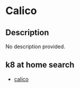 # Calico

## Description

No description provided.

## k8 at home search

- [calico](https://nanne.dev/k8s-at-home-search/#/calico)
